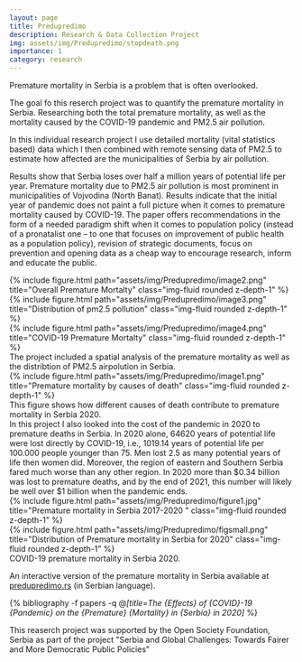 ```yaml
---
layout: page
title: Predupredimo
description: Research & Data Collection Project
img: assets/img/Predupredimo/stopdeath.png
importance: 1
category: research
---
```


Premature mortality in Serbia is a problem that is often overlooked.

The goal fo this reserch project  was to quantify the premature mortality in Serbia. 
Researching both the total premature mortality, as well as the mortality caused by the COVID-19 pandemic and PM2.5 air pollution. 

In this individual research project I use detailed mortality (vital statistics based) data which I then combined  with remote sensing data of PM2.5 to estimate how affected are the municipalities of Serbia by air pollution. 

Results show that Serbia loses over half a million years of potential life per year. Premature mortality due to PM2.5 air pollution is most prominent in municipalities of Vojvodina (North Banat). Results indicate that the initial year of pandemic does not paint a full picture when it comes to premature mortality caused by COVID-19. The paper offers recommendations in the form of a needed paradigm shift when it comes to population policy (instead of a pronatalist one – to one that focuses on improvement of public health as a population policy), revision of strategic documents, focus on prevention and opening data as a cheap way to encourage research, inform and educate the public.


<div class="row">
    <div class="col-sm mt-3 mt-md-0">
        {% include figure.html path="assets/img/Predupredimo/image2.png" title="Overall Premature Mortalty" class="img-fluid rounded z-depth-1" %}
    </div>
    <div class="col-sm mt-3 mt-md-0">
        {% include figure.html path="assets/img/Predupredimo/image3.png" title="Distribution of pm2.5 pollution" class="img-fluid rounded z-depth-1" %}
    </div>
    <div class="col-sm mt-3 mt-md-0">
        {% include figure.html path="assets/img/Predupredimo/image4.png" title="COVID-19 Premature Mortalty" class="img-fluid rounded z-depth-1" %}
    </div>
</div>
<div class="caption">
    The project included a spatial analysis of the premature mortality as well as the distribtion of PM2.5 airpolution in Serbia.
</div>
<div class="row">
    <div class="col-sm mt-3 mt-md-0">
        {% include figure.html path="assets/img/Predupredimo/image1.png" title="Premature mortality by causes of death" class="img-fluid rounded z-depth-1" %}
    </div>
</div>
<div class="caption">
    This figure shows how different causes of death contribute to premature mortality in Serbia 2020. 
</div>
In this project I also looked into the cost of the pandemic in 2020 to premature deaths in Serbia. In 2020 alone, 64620 years of potential life were lost directly by COVID-19, i.e., 1019.14 years of potential life per 100.000 people younger than 75. Men lost 2.5 as many potential years of life then women did. Moreover, the region of eastern and Southern Serbia fared much worse than any other region.  In 2020 more than $0.34 billion was lost to premature deaths, and by the end of 2021, this number will likely be well over $1 billion when the pandemic ends. 


<div class="row justify-content-sm-center">
    <div class="col-sm-8 mt-3 mt-md-0">
        {% include figure.html path="assets/img/Predupredimo/figure1.jpg" title="Premature mortality in Serbia 2017-2020 " class="img-fluid rounded z-depth-1" %}
    </div>
    <div class="col-sm-4 mt-3 mt-md-0">
        {% include figure.html path="assets/img/Predupredimo/figsmall.png" title="Distribution of Premature mortality in Serbia for 2020" class="img-fluid rounded z-depth-1" %}
    </div>
</div>
<div class="caption">
    COVID-19 premature mortality in Serbia 2020.
</div>

An interactive version of the premature mortality in Serbia available at <a href="predupredimo.rs" target="_blank">predupredimo.rs</a> (in Serbian language).

<div style="position: relative;">
<iframe style= "    position: absolute;
    top: 0;
    left: 0;
    width: 100%;
    height: 100%;
    border: none;" src="https://gljk.github.io/VI-CDI-MG"></iframe>
</div>


<div class="publications">

  
  {% bibliography -f papers -q @*[title=The {Effects} of {COVID}-19 {Pandemic} on the {Premature} {Mortality} in {Serbia} in 2020]* %}
 
 
</div>


This reaserch project was supported by the Open Society Foundation, Serbia as part of the project "Serbia and Global Challenges: Towards Fairer and More Democratic Public Policies"